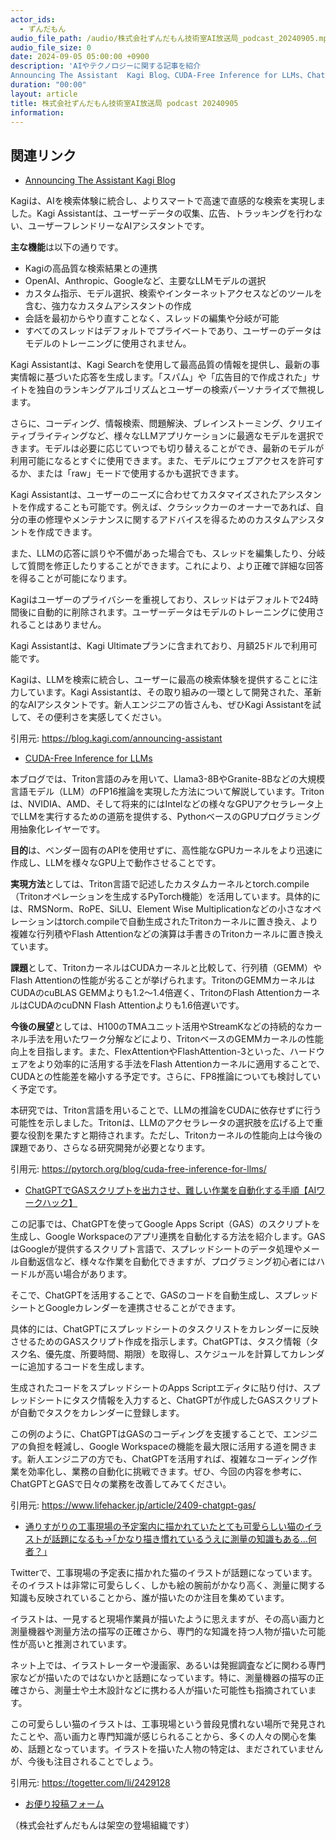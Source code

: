 ```yaml
---
actor_ids:
  - ずんだもん
audio_file_path: /audio/株式会社ずんだもん技術室AI放送局_podcast_20240905.mp3
audio_file_size: 0
date: 2024-09-05 05:00:00 +0900
description: 'AIやテクノロジーに関する記事を紹介  
Announcing The Assistant  Kagi Blog、CUDA-Free Inference for LLMs、ChatGPTでGASスクリプトを出力させ、難しい作業を自動化する手順【AIワークハック】、通りすがりの工事現場の予定案内に描かれていたとても可愛らしい猫のイラストが話題になるも→｢かなり描き慣れているうえに測量の知識もある...何者？｣'
duration: "00:00"
layout: article
title: 株式会社ずんだもん技術室AI放送局 podcast 20240905
information: 
---
```


## 関連リンク


- [Announcing The Assistant  Kagi Blog](https://blog.kagi.com/announcing-assistant)  


Kagiは、AIを検索体験に統合し、よりスマートで高速で直感的な検索を実現しました。Kagi Assistantは、ユーザーデータの収集、広告、トラッキングを行わない、ユーザーフレンドリーなAIアシスタントです。

**主な機能**は以下の通りです。

* Kagiの高品質な検索結果との連携
* OpenAI、Anthropic、Googleなど、主要なLLMモデルの選択
* カスタム指示、モデル選択、検索やインターネットアクセスなどのツールを含む、強力なカスタムアシスタントの作成
* 会話を最初からやり直すことなく、スレッドの編集や分岐が可能
* すべてのスレッドはデフォルトでプライベートであり、ユーザーのデータはモデルのトレーニングに使用されません。


Kagi Assistantは、Kagi Searchを使用して最高品質の情報を提供し、最新の事実情報に基づいた応答を生成します。「スパム」や「広告目的で作成された」サイトを独自のランキングアルゴリズムとユーザーの検索パーソナライズで無視します。

さらに、コーディング、情報検索、問題解決、ブレインストーミング、クリエイティブライティングなど、様々なLLMアプリケーションに最適なモデルを選択できます。モデルは必要に応じていつでも切り替えることができ、最新のモデルが利用可能になるとすぐに使用できます。また、モデルにウェブアクセスを許可するか、または「raw」モードで使用するかも選択できます。

Kagi Assistantは、ユーザーのニーズに合わせてカスタマイズされたアシスタントを作成することも可能です。例えば、クラシックカーのオーナーであれば、自分の車の修理やメンテナンスに関するアドバイスを得るためのカスタムアシスタントを作成できます。

また、LLMの応答に誤りや不備があった場合でも、スレッドを編集したり、分岐して質問を修正したりすることができます。これにより、より正確で詳細な回答を得ることが可能になります。

Kagiはユーザーのプライバシーを重視しており、スレッドはデフォルトで24時間後に自動的に削除されます。ユーザーデータはモデルのトレーニングに使用されることはありません。

Kagi Assistantは、Kagi Ultimateプランに含まれており、月額25ドルで利用可能です。


Kagiは、LLMを検索に統合し、ユーザーに最高の検索体験を提供することに注力しています。Kagi Assistantは、その取り組みの一環として開発された、革新的なAIアシスタントです。新人エンジニアの皆さんも、ぜひKagi Assistantを試して、その便利さを実感してください。 


引用元: https://blog.kagi.com/announcing-assistant


- [CUDA-Free Inference for LLMs](https://pytorch.org/blog/cuda-free-inference-for-llms/)  



本ブログでは、Triton言語のみを用いて、Llama3-8BやGranite-8Bなどの大規模言語モデル（LLM）のFP16推論を実現した方法について解説しています。Tritonは、NVIDIA、AMD、そして将来的にはIntelなどの様々なGPUアクセラレータ上でLLMを実行するための道筋を提供する、PythonベースのGPUプログラミング用抽象化レイヤーです。

**目的**は、ベンダー固有のAPIを使用せずに、高性能なGPUカーネルをより迅速に作成し、LLMを様々なGPU上で動作させることです。

**実現方法**としては、Triton言語で記述したカスタムカーネルとtorch.compile（Tritonオペレーションを生成するPyTorch機能）を活用しています。具体的には、RMSNorm、RoPE、SiLU、Element Wise Multiplicationなどの小さなオペレーションはtorch.compileで自動生成されたTritonカーネルに置き換え、より複雑な行列積やFlash Attentionなどの演算は手書きのTritonカーネルに置き換えています。

**課題**として、TritonカーネルはCUDAカーネルと比較して、行列積（GEMM）やFlash Attentionの性能が劣ることが挙げられます。TritonのGEMMカーネルはCUDAのcuBLAS GEMMよりも1.2～1.4倍遅く、TritonのFlash AttentionカーネルはCUDAのcuDNN Flash Attentionよりも1.6倍遅いです。

**今後の展望**としては、H100のTMAユニット活用やStreamKなどの持続的なカーネル手法を用いたワーク分解などにより、TritonベースのGEMMカーネルの性能向上を目指します。また、FlexAttentionやFlashAttention-3といった、ハードウェアをより効率的に活用する手法をFlash Attentionカーネルに適用することで、CUDAとの性能差を縮小する予定です。さらに、FP8推論についても検討していく予定です。


本研究では、Triton言語を用いることで、LLMの推論をCUDAに依存せずに行う可能性を示しました。Tritonは、LLMのアクセラレータの選択肢を広げる上で重要な役割を果たすと期待されます。ただし、Tritonカーネルの性能向上は今後の課題であり、さらなる研究開発が必要となります。 


引用元: https://pytorch.org/blog/cuda-free-inference-for-llms/


- [ChatGPTでGASスクリプトを出力させ、難しい作業を自動化する手順【AIワークハック】](https://www.lifehacker.jp/article/2409-chatgpt-gas/)  


この記事では、ChatGPTを使ってGoogle Apps Script（GAS）のスクリプトを生成し、Google Workspaceのアプリ連携を自動化する方法を紹介します。GASはGoogleが提供するスクリプト言語で、スプレッドシートのデータ処理やメール自動返信など、様々な作業を自動化できますが、プログラミング初心者にはハードルが高い場合があります。

そこで、ChatGPTを活用することで、GASのコードを自動生成し、スプレッドシートとGoogleカレンダーを連携させることができます。

具体的には、ChatGPTにスプレッドシートのタスクリストをカレンダーに反映させるためのGASスクリプト作成を指示します。ChatGPTは、タスク情報（タスク名、優先度、所要時間、期限）を取得し、スケジュールを計算してカレンダーに追加するコードを生成します。

生成されたコードをスプレッドシートのApps Scriptエディタに貼り付け、スプレッドシートにタスク情報を入力すると、ChatGPTが作成したGASスクリプトが自動でタスクをカレンダーに登録します。

この例のように、ChatGPTはGASのコーディングを支援することで、エンジニアの負担を軽減し、Google Workspaceの機能を最大限に活用する道を開きます。新人エンジニアの方でも、ChatGPTを活用すれば、複雑なコーディング作業を効率化し、業務の自動化に挑戦できます。ぜひ、今回の内容を参考に、ChatGPTとGASで日々の業務を改善してみてください。 


引用元: https://www.lifehacker.jp/article/2409-chatgpt-gas/


- [通りすがりの工事現場の予定案内に描かれていたとても可愛らしい猫のイラストが話題になるも→｢かなり描き慣れているうえに測量の知識もある...何者？｣](https://togetter.com/li/2429128)  


Twitterで、工事現場の予定表に描かれた猫のイラストが話題になっています。そのイラストは非常に可愛らしく、しかも絵の腕前がかなり高く、測量に関する知識も反映されていることから、誰が描いたのか注目を集めています。

イラストは、一見すると現場作業員が描いたように思えますが、その高い画力と測量機器や測量方法の描写の正確さから、専門的な知識を持つ人物が描いた可能性が高いと推測されています。

ネット上では、イラストレーターや漫画家、あるいは発掘調査などに関わる専門家などが描いたのではないかと話題になっています。特に、測量機器の描写の正確さから、測量士や土木設計などに携わる人が描いた可能性も指摘されています。

この可愛らしい猫のイラストは、工事現場という普段見慣れない場所で発見されたことや、高い画力と専門知識が感じられることから、多くの人々の関心を集め、話題となっています。イラストを描いた人物の特定は、まだされていませんが、今後も注目されることでしょう。 


引用元: https://togetter.com/li/2429128



- [お便り投稿フォーム](https://forms.gle/ffg4JTfqdiqK62qf9)

（株式会社ずんだもんは架空の登場組織です）
